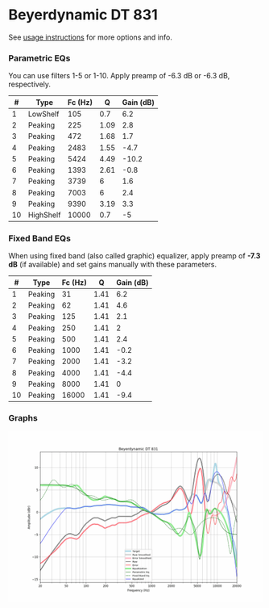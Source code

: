 # Beyerdynamic DT 831
See [usage instructions](https://github.com/jaakkopasanen/AutoEq#usage) for more options and info.

### Parametric EQs
You can use filters 1-5 or 1-10. Apply preamp of -6.3 dB or -6.3 dB, respectively.

|   # | Type      |   Fc (Hz) |    Q |   Gain (dB) |
|-----|-----------|-----------|------|-------------|
|   1 | LowShelf  |       105 | 0.7  |         6.2 |
|   2 | Peaking   |       225 | 1.09 |         2.8 |
|   3 | Peaking   |       472 | 1.68 |         1.7 |
|   4 | Peaking   |      2483 | 1.55 |        -4.7 |
|   5 | Peaking   |      5424 | 4.49 |       -10.2 |
|   6 | Peaking   |      1393 | 2.61 |        -0.8 |
|   7 | Peaking   |      3739 | 6    |         1.6 |
|   8 | Peaking   |      7003 | 6    |         2.4 |
|   9 | Peaking   |      9390 | 3.19 |         3.3 |
|  10 | HighShelf |     10000 | 0.7  |        -5   |

### Fixed Band EQs
When using fixed band (also called graphic) equalizer, apply preamp of **-7.3 dB** (if available) and set gains manually with these parameters.

|   # | Type    |   Fc (Hz) |    Q |   Gain (dB) |
|-----|---------|-----------|------|-------------|
|   1 | Peaking |        31 | 1.41 |         6.2 |
|   2 | Peaking |        62 | 1.41 |         4.6 |
|   3 | Peaking |       125 | 1.41 |         2.1 |
|   4 | Peaking |       250 | 1.41 |         2   |
|   5 | Peaking |       500 | 1.41 |         2.4 |
|   6 | Peaking |      1000 | 1.41 |        -0.2 |
|   7 | Peaking |      2000 | 1.41 |        -3.2 |
|   8 | Peaking |      4000 | 1.41 |        -4.4 |
|   9 | Peaking |      8000 | 1.41 |         0   |
|  10 | Peaking |     16000 | 1.41 |        -9.4 |

### Graphs
![](./Beyerdynamic%20DT%20831.png)
